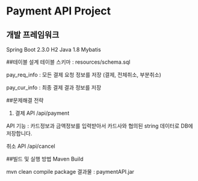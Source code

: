 # Payment API Project


## 개발 프레임워크
Spring Boot 2.3.0
H2
Java 1.8 
Mybatis 

##테이블 설계
테이블 스키마 : resources/schema.sql 

pay_req_info  : 모든 결제 요청 정보를 저장 (결제, 전체취소, 부분취소)

pay_cur_info : 최종 결제 결과 정보를 저장

##문제해결 전략
1. 결제 API 
/api/payment

API 기능 : 카드정보과 금액정보를 입력받아서 카드사와 협의된 string 데이터로 DB에 저장합니다.


취소 API 
/api/cancel



##빌드 및 실행 방법
  Maven Build 
  
  mvn clean compile package 
  결과물 : paymentAPI.jar